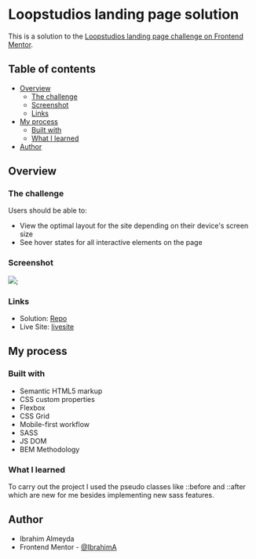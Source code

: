 # Loopstudios landing page solution

This is a solution to the [Loopstudios landing page challenge on Frontend Mentor](https://www.frontendmentor.io/challenges/loopstudios-landing-page-N88J5Onjw).

## Table of contents

- [Overview](#overview)
  - [The challenge](#the-challenge)
  - [Screenshot](#screenshot)
  - [Links](#links)
- [My process](#my-process)
  - [Built with](#built-with)
  - [What I learned](#what-i-learned)
- [Author](#author)

## Overview

### The challenge

Users should be able to:

- View the optimal layout for the site depending on their device's screen size
- See hover states for all interactive elements on the page

### Screenshot

![](./screenshots/desktop.png);

### Links

- Solution: [Repo](https://github.com/Ibrahim-003/loopstudios)
- Live Site: [livesite](https://your-live-site-url.com)

## My process

### Built with

- Semantic HTML5 markup
- CSS custom properties
- Flexbox
- CSS Grid
- Mobile-first workflow
- SASS 
- JS DOM
- BEM Methodology

### What I learned

To carry out the project I used the pseudo classes like ::before and ::after which are new for me besides implementing new sass features.

## Author

- Ibrahim Almeyda
- Frontend Mentor - [@IbrahimA](https://www.frontendmentor.io/profile/Ibrahim-003)

